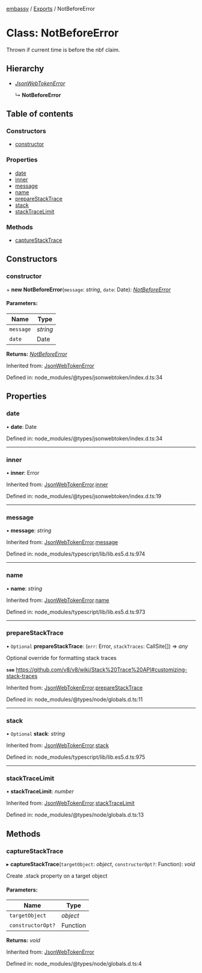 [embassy](../README.md) / [Exports](../modules.md) / NotBeforeError

# Class: NotBeforeError

Thrown if current time is before the nbf claim.

## Hierarchy

* [*JsonWebTokenError*](jsonwebtokenerror.md)

  ↳ **NotBeforeError**

## Table of contents

### Constructors

- [constructor](notbeforeerror.md#constructor)

### Properties

- [date](notbeforeerror.md#date)
- [inner](notbeforeerror.md#inner)
- [message](notbeforeerror.md#message)
- [name](notbeforeerror.md#name)
- [prepareStackTrace](notbeforeerror.md#preparestacktrace)
- [stack](notbeforeerror.md#stack)
- [stackTraceLimit](notbeforeerror.md#stacktracelimit)

### Methods

- [captureStackTrace](notbeforeerror.md#capturestacktrace)

## Constructors

### constructor

\+ **new NotBeforeError**(`message`: *string*, `date`: Date): [*NotBeforeError*](notbeforeerror.md)

#### Parameters:

Name | Type |
------ | ------ |
`message` | *string* |
`date` | Date |

**Returns:** [*NotBeforeError*](notbeforeerror.md)

Inherited from: [JsonWebTokenError](jsonwebtokenerror.md)

Defined in: node_modules/@types/jsonwebtoken/index.d.ts:34

## Properties

### date

• **date**: Date

Defined in: node_modules/@types/jsonwebtoken/index.d.ts:34

___

### inner

• **inner**: Error

Inherited from: [JsonWebTokenError](jsonwebtokenerror.md).[inner](jsonwebtokenerror.md#inner)

Defined in: node_modules/@types/jsonwebtoken/index.d.ts:19

___

### message

• **message**: *string*

Inherited from: [JsonWebTokenError](jsonwebtokenerror.md).[message](jsonwebtokenerror.md#message)

Defined in: node_modules/typescript/lib/lib.es5.d.ts:974

___

### name

• **name**: *string*

Inherited from: [JsonWebTokenError](jsonwebtokenerror.md).[name](jsonwebtokenerror.md#name)

Defined in: node_modules/typescript/lib/lib.es5.d.ts:973

___

### prepareStackTrace

• `Optional` **prepareStackTrace**: (`err`: Error, `stackTraces`: CallSite[]) => *any*

Optional override for formatting stack traces

**`see`** https://github.com/v8/v8/wiki/Stack%20Trace%20API#customizing-stack-traces

Inherited from: [JsonWebTokenError](jsonwebtokenerror.md).[prepareStackTrace](jsonwebtokenerror.md#preparestacktrace)

Defined in: node_modules/@types/node/globals.d.ts:11

___

### stack

• `Optional` **stack**: *string*

Inherited from: [JsonWebTokenError](jsonwebtokenerror.md).[stack](jsonwebtokenerror.md#stack)

Defined in: node_modules/typescript/lib/lib.es5.d.ts:975

___

### stackTraceLimit

• **stackTraceLimit**: *number*

Inherited from: [JsonWebTokenError](jsonwebtokenerror.md).[stackTraceLimit](jsonwebtokenerror.md#stacktracelimit)

Defined in: node_modules/@types/node/globals.d.ts:13

## Methods

### captureStackTrace

▸ **captureStackTrace**(`targetObject`: *object*, `constructorOpt?`: Function): *void*

Create .stack property on a target object

#### Parameters:

Name | Type |
------ | ------ |
`targetObject` | *object* |
`constructorOpt?` | Function |

**Returns:** *void*

Inherited from: [JsonWebTokenError](jsonwebtokenerror.md)

Defined in: node_modules/@types/node/globals.d.ts:4
